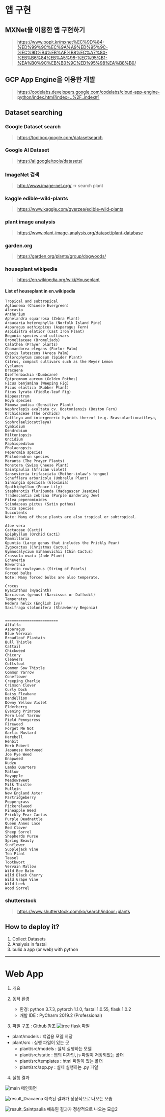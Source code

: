 # 앱 구현

## MXNet을 이용한 앱 구현하기
> https://www.popit.kr/mxnet%EC%9D%84-%ED%99%9C%EC%9A%A9%ED%95%9C-%EC%9D%B4%EB%AF%B8%EC%A7%80-%EB%B6%84%EB%A5%98-%EC%95%B1-%EA%B0%9C%EB%B0%9C%ED%95%98%EA%B8%B0/

## GCP App Engine을 이용한 개발
> https://codelabs.developers.google.com/codelabs/cloud-app-engine-python/index.html?index=..%2F..index#1

## Dataset searching
### Google Dataset search
> https://toolbox.google.com/datasetsearch

### Google AI Dataset
> https://ai.google/tools/datasets/

### ImageNet 검색
> http://www.image-net.org/ -> search plant

### kaggle edible-wild-plants
> https://www.kaggle.com/gverzea/edible-wild-plants

### plant image analysis
> https://www.plant-image-analysis.org/dataset/plant-database

### garden.org
> https://garden.org/plants/group/dogwoods/

### houseplant wikipedia
> https://en.wikipedia.org/wiki/Houseplant

#### List of houseplant in en.wikipedia
```
Tropical and subtropical
Aglaonema (Chinese Evergreen)
Alocasia
Anthurium
Aphelandra squarrosa (Zebra Plant)
Araucaria heterophylla (Norfolk Island Pine)
Asparagus aethiopicus (Asparagus Fern)
Aspidistra elatior (Cast Iron Plant)
Begonia species and cultivars
Bromeliaceae (Bromeliads)
Calathea (Prayer plants)
Chamaedorea elegans (Parlor Palm)
Dypsis lutescens (Areca Palm)
Chlorophytum comosum (Spider Plant)
Citrus, compact cultivars such as the Meyer Lemon
Cyclamen
Dracaena
Dieffenbachia (Dumbcane)
Epipremnum aureum (Golden Pothos)
Ficus benjamina (Weeping Fig)
Ficus elastica (Rubber Plant)
Ficus lyrata (Fiddle-leaf Fig)
Hippeastrum
Hoya species
Mimosa pudica (Sensitive Plant)
Nephrolepis exaltata cv. Bostoniensis (Boston Fern)
Orchidaceae (The orchids)
Cattleya and intergeneric hybrids thereof (e.g. Brassolaeliocattleya, Sophrolaeliocattleya)
Cymbidium
Dendrobium
Miltoniopsis
Oncidium
Paphiopedilum
Phalaenopsis
Peperomia species
Philodendron species
Maranta (The Prayer Plants)
Monstera (Swiss Cheese Plant)
Saintpaulia (African violet)
Sansevieria trifasciata (Mother-inlaw's tongue)
Schefflera arboricola (Umbrella Plant)
Sinningia speciosa (Gloxinia)
Spathiphyllum (Peace Lily)
Stephanotis floribunda (Madagascar Jasmine)
Tradescantia zebrina (Purple Wandering Jew)
Pilea peperomioides
Scindapsus pictus (Satin pothos)
Yucca species
Succulents
Note: Many of these plants are also tropical or subtropical.

Aloe vera
Cactaceae (Cacti)
Epiphyllum (Orchid Cacti)
Mammillaria
Opuntia (Large genus that includes the Prickly Pear)
Zygocactus (Christmas Cactus)
Gymnocalycium mihanovichii (Chin Cactus)
Crassula ovata (Jade Plant)
Echeveria
Haworthia
Senecio rowleyanus (String of Pearls)
Forced bulbs
Note: Many forced bulbs are also temperate.

Crocus
Hyacinthus (Hyacinth)
Narcissus (genus) (Narcissus or Daffodil)
Temperates
Hedera helix (English Ivy)
Saxifraga stolonifera (Strawberry Begonia)


========================
Alfalfa
Asparagus
Blue Vervain
Broadleaf Plantain
Bull Thistle
Cattail
Chickweed
Chicory
Cleavers
Coltsfoot
Common Sow Thistle
Common Yarrow
Coneflower
Creeping Charlie
Crimson Clover
Curly Dock
Daisy Fleabane
Dandellion
Downy Yellow Violet
Elderberry
Evening Primrose
Fern Leaf Yarrow
Field Pennycress
Fireweed
Forget Me Not
Garlic Mustard
Harebell
Henbit
Herb Robert
Japanese Knotweed
Joe Pye Weed
Knapweed
Kudzu
Lambs Quarters
Mallow
Mayapple
Meadowsweet
Milk Thistle
Mullein
New England Aster
Partridgeberry
Peppergrass
Pickerelweed
Pineapple Weed
Prickly Pear Cactus
Purple Deadnettle
Queen Annes Lace
Red Clover
Sheep Sorrel
Shepherds Purse
Spring Beauty
Sunflower
Supplejack Vine
Tea Plant
Teasel
Toothwort
Vervain Mallow
Wild Bee Balm
Wild Black Cherry
Wild Grape Vine
Wild Leek
Wood Sorrel
 ```


### shutterstock
> https://www.shutterstock.com/ko/search/indoor+plants

## How to deploy it?
  1. Collect Datasets 
  2. Analysis in fastai
  3. bulid a app (or web) with python



---
 # Web App
1.  개요


2. 동작 환경
    - 환경: python 3.7.3, pytorch 1.1.0, fastai 1.0.55, flask 1.0.2
    - 개발 IDE : PyCharm 2019.2 (Professional)

3. 파일 구조 : [Github 참조](https://github.com/dspanah/Skin-Cancer-Detection-TransferLearning-Fastai-Flask)
![tree](mdpicture/directory_tree.jpg)
flask 파일 
- plant/models : 백업용 모델 저장
- plant/src : 실행 파일이 있는 곳
  - plant/src/models : 실제 실행하는 모델
  - plant/src/static : 웹의 디자인, js 파일이 저장되있는 폴더
  - plant/src/templates : html 파일이 있는 폴더
  - plant/src/app.py : 실제 실행하는 .py 파일

4. 실행 결과

![main](mdpicture/webserver_main.jpg)
메인화면

![result_Dracaena](mdpicture/result_Dracaena.jpg)
예측된 결과가 정상적으로 나오는 모습

![result_Saintpaulia](mdpicture/result_Saintpaulia.jpg)
예측된 결과가 정상적으로 나오는 모습2

